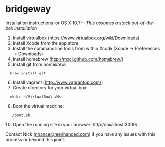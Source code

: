 bridgeway
=========

Installation instructions for OS X 10.7+:
_This assumes a stock out-of-the-box installation_

1. Install virtualbox (https://www.virtualbox.org/wiki/Downloads)
2. Install Xcode from the app store.
3. Install the command line tools from within Xcode (Xcode -> Preferences -> Downloads)
4. Install homebrew (http://mxcl.github.com/homebrew/)
5. Install git from homebrew:
  ```
    brew install git
  ```
6. Install vagrant (http://www.vagrantup.com/)
7. Create directory for your virtual box:
  ```
    mkdir ~/VirtualBox\ VMs
  ```
8. Boot the virtual machine:
  ```
    ./boot.sh
  ```
10. Open the running site in your browser: http://localhost:3000/


Contact Nick (nhance@reenhanced.com) if you have any issues with this process or beyond this point.
